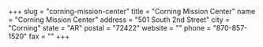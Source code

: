+++
slug = "corning-mission-center"
title = "Corning Mission Center"
name = "Corning Mission Center"
address = "501 South 2nd Street"
city = "Corning"
state = "AR"
postal = "72422"
website = ""
phone = "870-857-1520"
fax = ""
+++
